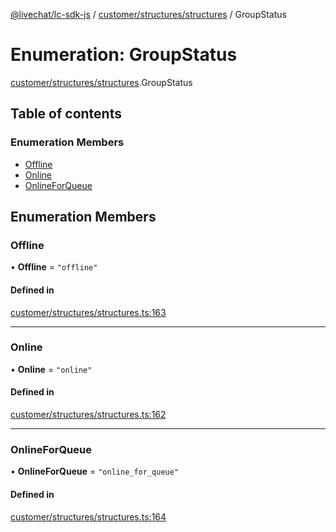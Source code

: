 [@livechat/lc-sdk-js](../README.md) / [customer/structures/structures](../modules/customer_structures_structures.md) / GroupStatus

# Enumeration: GroupStatus

[customer/structures/structures](../modules/customer_structures_structures.md).GroupStatus

## Table of contents

### Enumeration Members

- [Offline](customer_structures_structures.GroupStatus.md#offline)
- [Online](customer_structures_structures.GroupStatus.md#online)
- [OnlineForQueue](customer_structures_structures.GroupStatus.md#onlineforqueue)

## Enumeration Members

### Offline

• **Offline** = ``"offline"``

#### Defined in

[customer/structures/structures.ts:163](https://github.com/livechat/lc-sdk-js/blob/5f5afdd/src/customer/structures/structures.ts#L163)

___

### Online

• **Online** = ``"online"``

#### Defined in

[customer/structures/structures.ts:162](https://github.com/livechat/lc-sdk-js/blob/5f5afdd/src/customer/structures/structures.ts#L162)

___

### OnlineForQueue

• **OnlineForQueue** = ``"online_for_queue"``

#### Defined in

[customer/structures/structures.ts:164](https://github.com/livechat/lc-sdk-js/blob/5f5afdd/src/customer/structures/structures.ts#L164)
